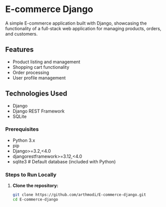 # E-commerce Django

A simple E-commerce application built with Django, showcasing the functionality of a full-stack web application for managing products, orders, and customers.

## Features

- Product listing and management
- Shopping cart functionality
- Order processing
- User profile management

## Technologies Used

- Django
- Django REST Framework
- SQLite

### Prerequisites

- Python 3.x
- pip
- Django>=3.2,<4.0
- djangorestframework>=3.12,<4.0
- sqlite3  # Default database (included with Python)


### Steps to Run Locally

1. **Clone the repository:**

   ```bash
   git clone https://github.com/arthmodi/E-commerce-django.git
   cd E-commerce-django
